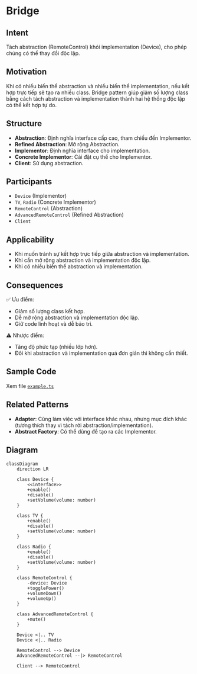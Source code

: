 # Bridge

## Intent

Tách abstraction (RemoteControl) khỏi implementation (Device), cho phép chúng có thể thay đổi độc lập.

## Motivation

Khi có nhiều biến thể abstraction và nhiều biến thể implementation, nếu kết hợp trực tiếp sẽ tạo ra nhiều class. Bridge pattern giúp giảm số lượng class bằng cách tách abstraction và implementation thành hai hệ thống độc lập có thể kết hợp tự do.

## Structure

- **Abstraction**: Định nghĩa interface cấp cao, tham chiếu đến Implementor.
- **Refined Abstraction**: Mở rộng Abstraction.
- **Implementor**: Định nghĩa interface cho implementation.
- **Concrete Implementor**: Cài đặt cụ thể cho Implementor.
- **Client**: Sử dụng abstraction.

## Participants

- `Device` (Implementor)
- `TV`, `Radio` (Concrete Implementor)
- `RemoteControl` (Abstraction)
- `AdvancedRemoteControl` (Refined Abstraction)
- `Client`

## Applicability

- Khi muốn tránh sự kết hợp trực tiếp giữa abstraction và implementation.
- Khi cần mở rộng abstraction và implementation độc lập.
- Khi có nhiều biến thể abstraction và implementation.

## Consequences

✅ Ưu điểm:

- Giảm số lượng class kết hợp.
- Dễ mở rộng abstraction và implementation độc lập.
- Giữ code linh hoạt và dễ bảo trì.

⚠️ Nhược điểm:

- Tăng độ phức tạp (nhiều lớp hơn).
- Đôi khi abstraction và implementation quá đơn giản thì không cần thiết.

## Sample Code

Xem file [`example.ts`](./example.ts)

## Related Patterns

- **Adapter**: Cũng làm việc với interface khác nhau, nhưng mục đích khác (tương thích thay vì tách rời abstraction/implementation).
- **Abstract Factory**: Có thể dùng để tạo ra các Implementor.

## Diagram

```mermaid
classDiagram
    direction LR

    class Device {
        <<interface>>
        +enable()
        +disable()
        +setVolume(volume: number)
    }

    class TV {
        +enable()
        +disable()
        +setVolume(volume: number)
    }

    class Radio {
        +enable()
        +disable()
        +setVolume(volume: number)
    }

    class RemoteControl {
        -device: Device
        +togglePower()
        +volumeDown()
        +volumeUp()
    }

    class AdvancedRemoteControl {
        +mute()
    }

    Device <|.. TV
    Device <|.. Radio

    RemoteControl --> Device
    AdvancedRemoteControl --|> RemoteControl

    Client --> RemoteControl
```
